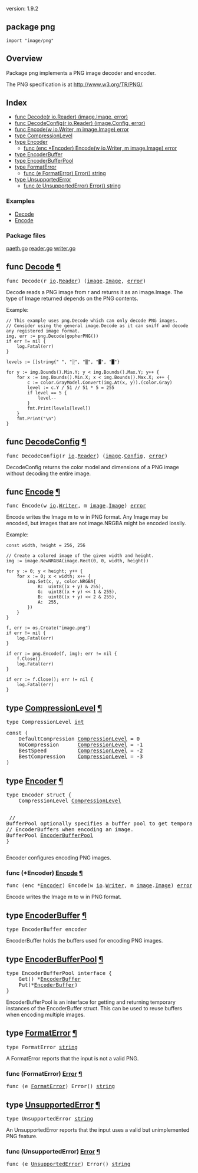 version: 1.9.2
## package png

  `import "image/png"`

## Overview

Package png implements a PNG image decoder and encoder.

The PNG specification is at http://www.w3.org/TR/PNG/.

## Index

- [func Decode(r io.Reader) (image.Image, error)](#Decode)
- [func DecodeConfig(r io.Reader) (image.Config, error)](#DecodeConfig)
- [func Encode(w io.Writer, m image.Image) error](#Encode)
- [type CompressionLevel](#CompressionLevel)
- [type Encoder](#Encoder)
  - [func (enc *Encoder) Encode(w io.Writer, m image.Image) error](#Encoder.Encode)
- [type EncoderBuffer](#EncoderBuffer)
- [type EncoderBufferPool](#EncoderBufferPool)
- [type FormatError](#FormatError)
  - [func (e FormatError) Error() string](#FormatError.Error)
- [type UnsupportedError](#UnsupportedError)
  - [func (e UnsupportedError) Error() string](#UnsupportedError.Error)

### Examples

- [Decode](#exampleDecode)
- [Encode](#exampleEncode)

### Package files
 [paeth.go](//github.com/golang/go/blob/2ea7d3461bb41d0ae12b56ee52d43314bcdb97f9/src/image/png/paeth.go) [reader.go](//github.com/golang/go/blob/2ea7d3461bb41d0ae12b56ee52d43314bcdb97f9/src/image/png/reader.go) [writer.go](//github.com/golang/go/blob/2ea7d3461bb41d0ae12b56ee52d43314bcdb97f9/src/image/png/writer.go)

<h2 id="Decode">func <a href="//github.com/golang/go/blob/2ea7d3461bb41d0ae12b56ee52d43314bcdb97f9/src/image/png/reader.go#L936">Decode</a>
    <a href="#Decode">¶</a></h2>
<pre>func Decode(r <a href="/io/">io</a>.<a href="/io/#Reader">Reader</a>) (<a href="/image/">image</a>.<a href="/image/#Image">Image</a>, <a href="/builtin/#error">error</a>)</pre>

Decode reads a PNG image from r and returns it as an image.Image. The type of
Image returned depends on the PNG contents.

<a id="exampleDecode"></a>
Example:

    // This example uses png.Decode which can only decode PNG images.
    // Consider using the general image.Decode as it can sniff and decode any registered image format.
    img, err := png.Decode(gopherPNG())
    if err != nil {
        log.Fatal(err)
    }

    levels := []string{" ", "░", "▒", "▓", "█"}

    for y := img.Bounds().Min.Y; y < img.Bounds().Max.Y; y++ {
        for x := img.Bounds().Min.X; x < img.Bounds().Max.X; x++ {
            c := color.GrayModel.Convert(img.At(x, y)).(color.Gray)
            level := c.Y / 51 // 51 * 5 = 255
            if level == 5 {
                level--
            }
            fmt.Print(levels[level])
        }
        fmt.Print("\n")
    }

<h2 id="DecodeConfig">func <a href="//github.com/golang/go/blob/2ea7d3461bb41d0ae12b56ee52d43314bcdb97f9/src/image/png/reader.go#L960">DecodeConfig</a>
    <a href="#DecodeConfig">¶</a></h2>
<pre>func DecodeConfig(r <a href="/io/">io</a>.<a href="/io/#Reader">Reader</a>) (<a href="/image/">image</a>.<a href="/image/#Config">Config</a>, <a href="/builtin/#error">error</a>)</pre>

DecodeConfig returns the color model and dimensions of a PNG image without
decoding the entire image.

<h2 id="Encode">func <a href="//github.com/golang/go/blob/2ea7d3461bb41d0ae12b56ee52d43314bcdb97f9/src/image/png/writer.go#L513">Encode</a>
    <a href="#Encode">¶</a></h2>
<pre>func Encode(w <a href="/io/">io</a>.<a href="/io/#Writer">Writer</a>, m <a href="/image/">image</a>.<a href="/image/#Image">Image</a>) <a href="/builtin/#error">error</a></pre>

Encode writes the Image m to w in PNG format. Any Image may be encoded, but
images that are not image.NRGBA might be encoded lossily.

<a id="exampleEncode"></a>
Example:

    const width, height = 256, 256

    // Create a colored image of the given width and height.
    img := image.NewNRGBA(image.Rect(0, 0, width, height))

    for y := 0; y < height; y++ {
        for x := 0; x < width; x++ {
            img.Set(x, y, color.NRGBA{
                R:  uint8((x + y) & 255),
                G:  uint8((x + y) << 1 & 255),
                B:  uint8((x + y) << 2 & 255),
                A:  255,
            })
        }
    }

    f, err := os.Create("image.png")
    if err != nil {
        log.Fatal(err)
    }

    if err := png.Encode(f, img); err != nil {
        f.Close()
        log.Fatal(err)
    }

    if err := f.Close(); err != nil {
        log.Fatal(err)
    }

<h2 id="CompressionLevel">type <a href="//github.com/golang/go/blob/2ea7d3461bb41d0ae12b56ee52d43314bcdb97f9/src/image/png/writer.go#L43">CompressionLevel</a>
    <a href="#CompressionLevel">¶</a></h2>
<pre>type CompressionLevel <a href="/builtin/#int">int</a></pre>


<pre>const (
    <span id="DefaultCompression">DefaultCompression</span> <a href="#CompressionLevel">CompressionLevel</a> = 0
    <span id="NoCompression">NoCompression</span>      <a href="#CompressionLevel">CompressionLevel</a> = -1
    <span id="BestSpeed">BestSpeed</span>          <a href="#CompressionLevel">CompressionLevel</a> = -2
    <span id="BestCompression">BestCompression</span>    <a href="#CompressionLevel">CompressionLevel</a> = -3
)</pre>


<h2 id="Encoder">type <a href="//github.com/golang/go/blob/2ea7d3461bb41d0ae12b56ee52d43314bcdb97f9/src/image/png/writer.go#L8">Encoder</a>
    <a href="#Encoder">¶</a></h2>
<pre>type Encoder struct {
<span id="Encoder.CompressionLevel"></span>    CompressionLevel <a href="#CompressionLevel">CompressionLevel</a>

<span id="Encoder.BufferPool"></span>    <span class="comment">// BufferPool optionally specifies a buffer pool to get temporary</span>
    <span class="comment">// EncoderBuffers when encoding an image.</span>
    BufferPool <a href="#EncoderBufferPool">EncoderBufferPool</a>
}</pre>

Encoder configures encoding PNG images.

<h3 id="Encoder.Encode">func (*Encoder) <a href="//github.com/golang/go/blob/2ea7d3461bb41d0ae12b56ee52d43314bcdb97f9/src/image/png/writer.go#L519">Encode</a>
    <a href="#Encoder.Encode">¶</a></h3>
<pre>func (enc *<a href="#Encoder">Encoder</a>) Encode(w <a href="/io/">io</a>.<a href="/io/#Writer">Writer</a>, m <a href="/image/">image</a>.<a href="/image/#Image">Image</a>) <a href="/builtin/#error">error</a></pre>

Encode writes the Image m to w in PNG format.

<h2 id="EncoderBuffer">type <a href="//github.com/golang/go/blob/2ea7d3461bb41d0ae12b56ee52d43314bcdb97f9/src/image/png/writer.go#L25">EncoderBuffer</a>
    <a href="#EncoderBuffer">¶</a></h2>
<pre>type EncoderBuffer encoder</pre>

EncoderBuffer holds the buffers used for encoding PNG images.

<h2 id="EncoderBufferPool">type <a href="//github.com/golang/go/blob/2ea7d3461bb41d0ae12b56ee52d43314bcdb97f9/src/image/png/writer.go#L19">EncoderBufferPool</a>
    <a href="#EncoderBufferPool">¶</a></h2>
<pre>type EncoderBufferPool interface {
    Get() *<a href="#EncoderBuffer">EncoderBuffer</a>
    Put(*<a href="#EncoderBuffer">EncoderBuffer</a>)
}</pre>

EncoderBufferPool is an interface for getting and returning temporary instances
of the EncoderBuffer struct. This can be used to reuse buffers when encoding
multiple images.

<h2 id="FormatError">type <a href="//github.com/golang/go/blob/2ea7d3461bb41d0ae12b56ee52d43314bcdb97f9/src/image/png/reader.go#L114">FormatError</a>
    <a href="#FormatError">¶</a></h2>
<pre>type FormatError <a href="/builtin/#string">string</a></pre>

A FormatError reports that the input is not a valid PNG.

<h3 id="FormatError.Error">func (FormatError) <a href="//github.com/golang/go/blob/2ea7d3461bb41d0ae12b56ee52d43314bcdb97f9/src/image/png/reader.go#L116">Error</a>
    <a href="#FormatError.Error">¶</a></h3>
<pre>func (e <a href="#FormatError">FormatError</a>) Error() <a href="/builtin/#string">string</a></pre>


<h2 id="UnsupportedError">type <a href="//github.com/golang/go/blob/2ea7d3461bb41d0ae12b56ee52d43314bcdb97f9/src/image/png/reader.go#L121">UnsupportedError</a>
    <a href="#UnsupportedError">¶</a></h2>
<pre>type UnsupportedError <a href="/builtin/#string">string</a></pre>

An UnsupportedError reports that the input uses a valid but unimplemented PNG
feature.

<h3 id="UnsupportedError.Error">func (UnsupportedError) <a href="//github.com/golang/go/blob/2ea7d3461bb41d0ae12b56ee52d43314bcdb97f9/src/image/png/reader.go#L123">Error</a>
    <a href="#UnsupportedError.Error">¶</a></h3>
<pre>func (e <a href="#UnsupportedError">UnsupportedError</a>) Error() <a href="/builtin/#string">string</a></pre>



